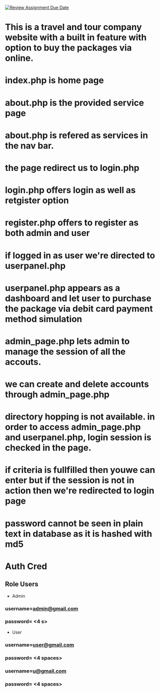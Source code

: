 [![Review Assignment Due Date](https://classroom.github.com/assets/deadline-readme-button-24ddc0f5d75046c5622901739e7c5dd533143b0c8e959d652212380cedb1ea36.svg)](https://classroom.github.com/a/sU8Qvgwb)


# This is a travel and tour company website with a built in feature with option to buy the packages via online.
# index.php is home page
# about.php is the provided service page
# about.php is refered as services in the nav bar.
# the page redirect us to login.php
# login.php offers login as well as retgister option
# register.php offers to register as both admin and user 
# if logged in as user we're directed to userpanel.php
# userpanel.php appears as a dashboard and let user to purchase the package via debit card payment method simulation
# admin_page.php lets admin to manage the session of all the accouts.
# we can create and delete accounts through admin_page.php
# directory hopping is not available. in order to access admin_page.php and userpanel.php, login session is checked in the page.
# if criteria is fullfilled then youwe can enter but if the session is not in action then we're redirected to login page
# password cannot be seen in plain text in database as it is hashed with md5


# Auth Cred

## Role Users
- Admin
### username=admin@gmail.com
### password= <4 s>
- User
### username=user@gmail.com
### password= <4 spaces>

### username=u@gmail.com
### password= <4 spaces>
